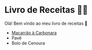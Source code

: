 # Livro de Receitas :man_cook:

Olá! Bem vindo ao meu livro de receitas :handshake:

- [Macarrão à Carbonara](receitas/carbonara.md)
- Pavê
- Bolo de Cenoura
